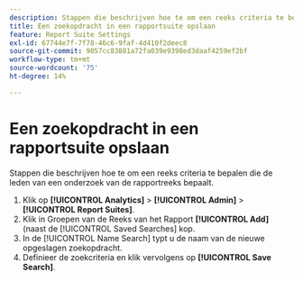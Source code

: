 ```yaml
---
description: Stappen die beschrijven hoe te om een reeks criteria te bepalen die de leden van een onderzoek van de rapportreeks bepaalt.
title: Een zoekopdracht in een rapportsuite opslaan
feature: Report Suite Settings
exl-id: 67744e7f-7f78-46c6-9faf-4d410f2deec8
source-git-commit: 9057cc83881a72fa039e9398ed3daaf4259ef2bf
workflow-type: tm+mt
source-wordcount: '75'
ht-degree: 14%

---
```


# Een zoekopdracht in een rapportsuite opslaan

Stappen die beschrijven hoe te om een reeks criteria te bepalen die de leden van een onderzoek van de rapportreeks bepaalt.

1. Klik op **[!UICONTROL Analytics]** > **[!UICONTROL Admin]** > **[!UICONTROL Report Suites]**.
1. Klik in Groepen van de Reeks van het Rapport **[!UICONTROL Add]** (naast de [!UICONTROL Saved Searches] kop.
1. In de [!UICONTROL Name Search] typt u de naam van de nieuwe opgeslagen zoekopdracht.
1. Definieer de zoekcriteria en klik vervolgens op **[!UICONTROL Save Search]**.
